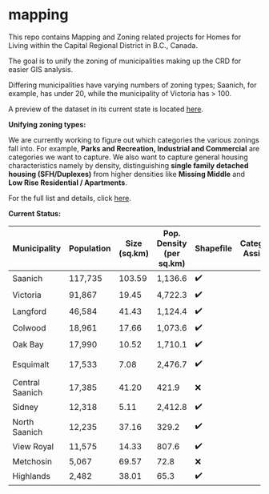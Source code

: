 # mapping
This repo contains Mapping and Zoning related projects for Homes for Living within the Capital Regional District in B.C., Canada.

The goal is to unify the zoning of municipalities making up the CRD for easier GIS analysis.

Differing municipalities have varying numbers of zoning types; Saanich, for example, has under 20, while the municipality of Victoria has > 100.

A preview of the dataset in its current state is located [here](https://housesforliving.github.io/mapping/).

**Unifying zoning types:**

We are currently working to figure out which categories the various zonings fall into. For example, **Parks and Recreation, Industrial and Commercial** are categories we want to capture. We also want to capture general housing characteristics namely by density, distinguishing **single family detached housing (SFH/Duplexes)** from higher densities like **Missing Middle** and **Low Rise Residential / Apartments**.

For the full list and details, click [here](https://github.com/housesforliving/mapping/blob/main/harmonized_zones.md).

**Current Status:**

| Municipality | Population | Size (sq.km) | Pop. Density (per sq.km)| Shapefile | Categories Assigned | Zoning Doc. Link|
| ------------ | ---------- | ------------ | ------------------------------| --------- | ----------------- |---|
| Saanich | 117,735 | 103.59 | 1,136.6 | :heavy_check_mark: | | 
| Victoria | 91,867 | 19.45 | 4,722.3 | :heavy_check_mark: | | 
| Langford | 46,584 | 41.43 | 1,124.4 | :heavy_check_mark: | | 
| Colwood | 18,961 | 17.66 | 1,073.6 | :heavy_check_mark: | | 
| Oak Bay | 17,990 | 10.52 | 1,710.1 | :heavy_check_mark: | | 
| Esquimalt | 17,533 | 7.08 | 2,476.7 | :heavy_check_mark: || https://www.esquimalt.ca/business-development/building-zoning
| Central Saanich | 17,385 | 41.20 | 421.9 | :x: ||
| Sidney | 12,318 | 5.11 | 2,412.8 | :heavy_check_mark: ||
| North Saanich | 12,235 | 37.16 | 329.2 | :heavy_check_mark: ||
| View Royal | 11,575 | 14.33 | 807.6 | :heavy_check_mark: ||
| Metchosin | 5,067 | 69.57 |72.8	| :x: ||
| Highlands | 2,482 | 38.01 | 65.3 | :heavy_check_mark: ||
